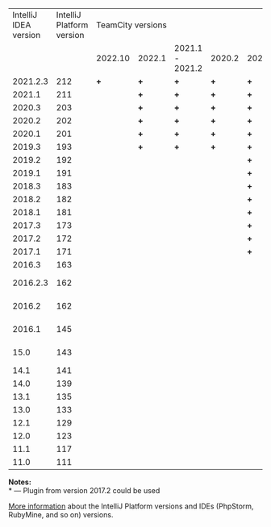[//]: # (title: IntelliJ Platform Plugin Compatibility)
[//]: # (auxiliary-id: IntelliJ Platform Plugin Compatibility)

<table>

<tr>

<td>IntelliJ IDEA version</td>
<td>IntelliJ Platform version</td>
<td colspan="18">TeamCity versions</td>
</tr>

<tr>
<td></td>
<td></td>
<td>2022.10</td>
<td>2022.1</td>
<td>2021.1 - 2021.2</td>
<td>2020.2</td>
<td>2020.1</td>
<td>2019.2</td>
<td>2019.1</td>
<td>2018.2</td>
<td>2018.1</td>
<td>2017.2</td>
<td>2017.1 *</td>
<td>10.0 *</td>
<td>9.1 *</td>
<td>9.0 *</td>
<td>8.1</td>
<td>8.0</td>
<td>7.1</td>
<td>7.0</td>
</tr>


<tr>

<td>2021.2.3</td>
<td>212</td>
<td><b>+</b></td>
<td><b>+</b></td>
<td><b>+</b></td>
<td><b>+</b></td>
<td><b>+</b></td>
<td><b>+</b></td>
<td><b>+</b></td>
<td><b>+</b></td>
<td><b>+</b></td>
<td><b>+</b></td>
<td><b>+</b></td>
<td><b>+</b></td>
<td></td>
<td></td>
<td></td>
<td></td>
<td></td>
<td></td>
</tr>

<tr>
<td>2021.1</td>
<td>211</td>
<td></td>
<td><b>+</b></td>
<td><b>+</b></td>
<td><b>+</b></td>
<td><b>+</b></td>
<td><b>+</b></td>
<td><b>+</b></td>
<td><b>+</b></td>
<td><b>+</b></td>
<td><b>+</b></td>
<td><b>+</b></td>
<td><b>+</b></td>
<td></td>
<td></td>
<td></td>
<td></td>
<td></td>
<td></td>
</tr>

<tr>
<td>2020.3</td>
<td>203</td>
<td></td>
<td><b>+</b></td>
<td><b>+</b></td>
<td><b>+</b></td>
<td><b>+</b></td>
<td><b>+</b></td>
<td><b>+</b></td>
<td><b>+</b></td>
<td><b>+</b></td>
<td><b>+</b></td>
<td><b>+</b></td>
<td><b>+</b></td>
<td></td>
<td></td>
<td></td>
<td></td>
<td></td>
<td></td>
</tr>

<tr>

<td>2020.2</td>
<td>202</td>
<td></td>
<td><b>+</b></td>
<td><b>+</b></td>
<td><b>+</b></td>
<td><b>+</b></td>
<td><b>+</b></td>
<td><b>+</b></td>
<td><b>+</b></td>
<td><b>+</b></td>
<td><b>+</b></td>
<td><b>+</b></td>
<td><b>+</b></td>
<td></td>
<td></td>
<td></td>
<td></td>
<td></td>
<td></td>
</tr>

<tr>

<td>2020.1</td>
<td>201</td>
<td></td>
<td><b>+</b></td>
<td><b>+</b></td>
<td><b>+</b></td>
<td><b>+</b></td>
<td><b>+</b></td>
<td><b>+</b></td>
<td><b>+</b></td>
<td><b>+</b></td>
<td><b>+</b></td>
<td><b>+</b></td>
<td><b>+</b></td>
<td></td>
<td></td>
<td></td>
<td></td>
<td></td>
<td></td>
</tr>

<tr>

<td>2019.3</td>
<td>193</td>
<td></td>
<td><b>+</b></td>
<td><b>+</b></td>
<td><b>+</b></td>
<td><b>+</b></td>
<td><b>+</b></td>
<td><b>+</b></td>
<td><b>+</b></td>
<td><b>+</b></td>
<td><b>+</b></td>
<td><b>+</b></td>
<td><b>+</b></td>
<td></td>
<td></td>
<td></td>
<td></td>
<td></td>
<td></td>

</tr>

<tr>

<td>2019.2</td>
<td>192</td>
<td></td>
<td></td>
<td></td>
<td></td>
<td><b>+</b></td>
<td><b>+</b></td>
<td><b>+</b></td>
<td><b>+</b></td>
<td><b>+</b></td>
<td><b>+</b></td>
<td><b>+</b></td>
<td><b>+</b></td>
<td></td>
<td></td>
<td></td>
<td></td>
<td></td>
<td></td>

</tr>

<tr>

<td>2019.1</td>
<td>191</td>
<td></td>
<td></td>
<td></td>
<td></td>
<td><b>+</b></td>
<td><b>+</b></td>
<td><b>+</b></td>
<td><b>+</b></td>
<td><b>+</b></td>
<td><b>+</b></td>
<td><b>+</b></td>
<td><b>+</b></td>
<td></td>
<td></td>
<td></td>
<td></td>
<td></td>
<td></td>

</tr>

<tr>

<td>2018.3</td>
<td>183</td>
<td></td>
<td></td>
<td></td>
<td></td>
<td><b>+</b></td>
<td><b>+</b></td>
<td><b>+</b></td>
<td><b>+</b></td>
<td><b>+</b></td>
<td><b>+</b></td>
<td><b>+</b></td>
<td><b>+</b></td>
<td></td>
<td></td>
<td></td>
<td></td>
<td></td>
<td></td>

</tr>

<tr>

<td>2018.2</td>
<td>182</td>
<td></td>
<td></td>
<td></td>
<td></td>
<td><b>+</b></td>
<td><b>+</b></td>
<td><b>+</b></td>
<td><b>+</b></td>
<td><b>+</b></td>
<td><b>+</b></td>
<td><b>+</b></td>
<td><b>+</b></td>
<td></td>
<td></td>
<td></td>
<td></td>
<td></td>
<td></td>

</tr>

<tr>

<td>2018.1</td>
<td>181</td>
<td></td>
<td></td>
<td></td>
<td></td>
<td><b>+</b></td>
<td><b>+</b></td>
<td><b>+</b></td>
<td><b>+</b></td>
<td><b>+</b></td>
<td><b>+</b></td>
<td><b>+</b></td>
<td><b>+</b></td>
<td></td>
<td></td>
<td></td>
<td></td>
<td></td>
<td></td>

</tr>

<tr>

<td>2017.3</td>
<td>173</td>
<td></td>
<td></td>
<td></td>
<td></td>
<td><b>+</b></td>
<td><b>+</b></td>
<td><b>+</b></td>
<td><b>+</b></td>
<td><b>+</b></td>
<td><b>+</b></td>
<td><b>+</b></td>
<td></td>
<td></td>
<td></td>
<td></td>
<td></td>
<td></td>
<td></td>

</tr>

<tr>

<td>2017.2</td>
<td>172</td>
<td></td>
<td></td>
<td></td>
<td></td>
<td><b>+</b></td>
<td><b>+</b></td>
<td><b>+</b></td>
<td><b>+</b></td>
<td><b>+</b></td>
<td><b>+</b></td>
<td><b>+</b></td>
<td><b>+</b></td>
<td></td>
<td></td>
<td></td>
<td></td>
<td></td>
<td></td>

</tr>

<tr>

<td>2017.1</td>
<td>171</td>
<td></td>
<td></td>
<td></td>
<td></td>
<td><b>+</b></td>
<td><b>+</b></td>
<td><b>+</b></td>
<td><b>+</b></td>
<td><b>+</b></td>
<td><b>+</b></td>
<td><b>+</b></td>
<td><b>+</b></td>
<td></td>
<td></td>
<td></td>
<td></td>
<td></td>
<td></td>

</tr>

<tr>

<td>2016.3</td>
<td>163</td>
<td></td>
<td></td>
<td></td>
<td></td>
<td></td>
<td></td>
<td><b>+</b></td>
<td><b>+</b></td>
<td><b>+</b></td>
<td><b>+</b></td>
<td><b>+</b></td>
<td><b>+</b></td>
<td><b>+</b></td>
<td></td>
<td></td>
<td></td>
<td></td>
<td></td>

</tr>

<tr>

<td>2016.2.3</td>
<td>162</td>
<td></td>
<td></td>
<td></td>
<td></td>
<td></td>
<td></td>
<td><b>+</b></td>
<td><b>+</b></td>
<td><b>+</b></td>
<td><b>+</b></td>
<td><b>+</b></td>
<td><b>+</b></td>
<td><a href="https://youtrack.jetbrains.com/issue/TW-46864">TW-46864</a></td>
<td></td>
<td></td>
<td></td>
<td></td>
<td></td>

</tr>

<tr>

<td>2016.2</td>
<td>162</td>
<td></td>
<td></td>
<td></td>
<td></td>
<td></td>
<td></td>
<td><b>+</b></td>
<td><b>+</b></td>
<td><b>+</b></td>
<td><b>+</b></td>
<td><b>+</b></td>
<td><b>+</b></td>
<td><b>+</b></td>
<td>No Info</td>
<td></td>
<td></td>
<td></td>
<td></td>

</tr>

<tr>

<td>2016.1</td>
<td>145</td>
<td></td>
<td></td>
<td></td>
<td></td>
<td></td>
<td></td>
<td><b>+</b></td>
<td><b>+</b></td>
<td><b>+</b></td>
<td><b>+</b></td>
<td><b>+</b></td>
<td><b>+</b></td>
<td><b>+</b></td>
<td>No Info</td>
<td></td>
<td></td>
<td></td>
<td></td>

</tr>

<tr>

<td>15.0</td>
<td>143</td>
<td></td>
<td></td>
<td></td>
<td></td>
<td></td>
<td></td>
<td><b>+</b></td>
<td><b>+</b></td>
<td><b>+</b></td>
<td><b>+</b></td>
<td><b>+</b></td>
<td><b>+</b></td>
<td><b>+</b></td>
<td><b>9.0.5+</b></td>
<td><a href="https://youtrack.jetbrains.com/issue/TW-41314">TW-41314</a></td>
<td></td>
<td></td>
<td></td>

</tr>

<tr>

<td>14.1</td>
<td>141</td>
<td></td>
<td></td>
<td></td>
<td></td>
<td></td>
<td></td>
<td></td>
<td></td>
<td></td>
<td></td>
<td><b>+</b></td>
<td><b>+</b></td>
<td><b>+</b></td>
<td><b>+</b></td>
<td><b>8.1.5+</b></td>
<td></td>
<td></td>
<td></td>

</tr>

<tr>

<td>14.0</td>
<td>139</td>
<td></td>
<td></td>
<td></td>
<td></td>
<td></td>
<td></td>
<td></td>
<td></td>
<td></td>
<td></td>
<td><b>+</b></td>
<td><b>+</b></td>
<td><b>+</b></td>
<td><b>+</b></td>
<td><b>8.1.5+</b></td>
<td></td>
<td></td>
<td></td>

</tr>

<tr>

<td>13.1</td>
<td>135</td>
<td></td>
<td></td>
<td></td>
<td></td>
<td></td>
<td></td>
<td></td>
<td></td>
<td></td>
<td></td>
<td><b>+</b></td>
<td><b>+</b></td>
<td><b>+</b></td>
<td><b>+</b></td>
<td><b>+</b></td>
<td><b>+</b></td>
<td><b>+</b></td>
<td></td>

</tr>

<tr>

<td>13.0</td>
<td>133</td>
<td></td>
<td></td>
<td></td>
<td></td>
<td></td>
<td></td>
<td></td>
<td></td>
<td></td>
<td></td>
<td><b>+</b></td>
<td><b>+</b></td>
<td><b>+</b></td>
<td><b>+</b></td>
<td><b>+</b></td>
<td><b>+</b></td>
<td><b>+</b></td>
<td></td>

</tr>

<tr>

<td>12.1</td>
<td>129</td>
<td></td>
<td></td>
<td></td>
<td></td>
<td></td>
<td></td>
<td></td>
<td></td>
<td></td>
<td></td>
<td></td>
<td></td>
<td><b>+</b></td>
<td><b>+</b></td>
<td><b>+</b></td>
<td><b>+</b></td>
<td><b>+</b></td>
<td></td>

</tr>

<tr>

<td>12.0</td>
<td>123</td>
<td></td>
<td></td>
<td></td>
<td></td>
<td></td>
<td></td>
<td></td>
<td></td>
<td></td>
<td></td>
<td></td>
<td></td>
<td><b>+</b></td>
<td><b>+</b></td>
<td><b>+</b></td>
<td><b>+</b></td>
<td><b>+</b></td>
<td></td>

</tr>

<tr>

<td>11.1</td>
<td>117</td>
<td></td>
<td></td>
<td></td>
<td></td>
<td></td>
<td></td>
<td></td>
<td></td>
<td></td>
<td></td>
<td></td>
<td></td>
<td><b>+</b></td>
<td><b>+</b></td>
<td><b>+</b></td>
<td><b>+</b></td>
<td><b>+</b></td>
<td><b>+</b></td>

</tr>

<tr>

<td>11.0</td>
<td>111</td>
<td></td>
<td></td>
<td></td>
<td></td>
<td></td>
<td></td>
<td></td>
<td></td>
<td></td>
<td></td>
<td></td>
<td></td>
<td></td>
<td></td>
<td><b>+</b></td>
<td><b>+</b></td>
<td><b>+</b></td>
<td><b>+</b></td>

</tr>

</table>

__Notes:__   
\* — Plugin from version 2017.2 could be used


[More information](http://www.jetbrains.org/intellij/sdk/docs/basics/getting_started/build_number_ranges.html) about the IntelliJ Platform versions and IDEs (PhpStorm, RubyMine, and so on) versions.
